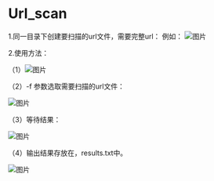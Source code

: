 # Url_scan
1.同一目录下创建要扫描的url文件，需要完整url：
例如：
![图片](https://user-images.githubusercontent.com/103090032/194456631-bc5a8426-6e0a-41ef-ad3f-5adca0aba9e3.png)

2.使用方法：

（1）![图片](https://user-images.githubusercontent.com/103090032/194456641-1bc0a455-0a1b-47de-a302-99474c70369c.png)

（2）-f 参数选取需要扫描的url文件：

![图片](https://user-images.githubusercontent.com/103090032/194456650-3cfaaab5-1102-441a-a93b-c8051bb50001.png)

（3）等待结果：

![图片](https://user-images.githubusercontent.com/103090032/194456658-5825705e-f00a-44d8-92a4-a2080c328a95.png)

（4）输出结果存放在，results.txt中。

![图片](https://user-images.githubusercontent.com/103090032/194456665-857d0257-e3e5-42cc-887a-a2f6b6303385.png)
